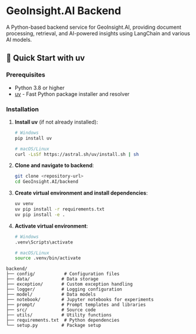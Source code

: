 # GeoInsight.AI Backend

A Python-based backend service for GeoInsight.AI, providing document processing, retrieval, and AI-powered insights using LangChain and various AI models.

## 🚀 Quick Start with uv

### Prerequisites

- Python 3.8 or higher
- [uv](https://docs.astral.sh/uv/) - Fast Python package installer and resolver

### Installation

1. **Install uv** (if not already installed):
   ```bash
   # Windows
   pip install uv

   # macOS/Linux
   curl -LsSf https://astral.sh/uv/install.sh | sh
   ```

2. **Clone and navigate to backend**:
   ```bash
   git clone <repository-url>
   cd GeoInsight.AI/backend
   ```

3. **Create virtual environment and install dependencies**:
   ```bash
   uv venv
   uv pip install -r requirements.txt
   uv pip install -e .
   ```

4. **Activate virtual environment**:
   ```bash
   # Windows
   .venv\Scripts\activate

   # macOS/Linux
   source .venv/bin/activate
   ```

```
backend/
├── config/           # Configuration files
├── data/            # Data storage
├── exception/       # Custom exception handling
├── logger/          # Logging configuration
├── model/           # Data models
├── notebook/        # Jupyter notebooks for experiments
├── prompt/          # Prompt templates and libraries
├── src/             # Source code
├── utils/           # Utility functions
├── requirements.txt  # Python dependencies
└── setup.py         # Package setup
```